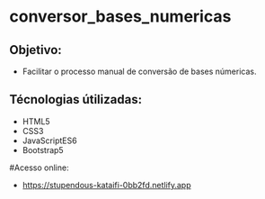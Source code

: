 # conversor_bases_numericas


## Objetivo:
- Facilitar o processo manual de conversão de bases númericas.

## Técnologias útilizadas:
- HTML5
- CSS3
- JavaScriptES6
- Bootstrap5

#Acesso online:
- https://stupendous-kataifi-0bb2fd.netlify.app
